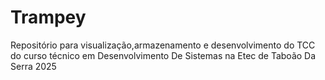 # Trampey
Repositório para visualização,armazenamento e desenvolvimento do TCC do curso técnico em Desenvolvimento De Sistemas na Etec de Taboão Da Serra 2025
